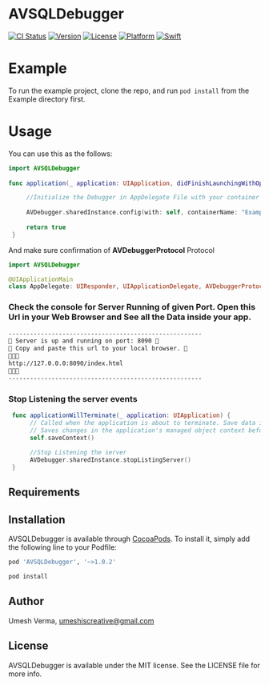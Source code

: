 # AVSQLDebugger

[![CI Status](https://img.shields.io/travis/umeshiscreative/AVSQLDebugger.svg?style=flat)](https://travis-ci.org/umeshiscreative/AVSQLDebugger)
[![Version](https://img.shields.io/cocoapods/v/AVSQLDebugger.svg?style=flat)](https://cocoapods.org/pods/AVSQLDebugger)
[![License](https://img.shields.io/cocoapods/l/AVSQLDebugger.svg?style=flat)](https://cocoapods.org/pods/AVSQLDebugger)
[![Platform](https://img.shields.io/cocoapods/p/AVSQLDebugger.svg?style=flat)](https://cocoapods.org/pods/AVSQLDebugger)
[![Swift](https://img.shields.io/badge/swift-5-brightgreen.svg?style=flat)](http://cocoapods.org/pods/UVCardView)

# Example

To run the example project, clone the repo, and run `pod install` from the Example directory first.

# Usage

You can use this as the follows:

```swift
import AVSQLDebugger
  
func application(_ application: UIApplication, didFinishLaunchingWithOptions launchOptions: [UIApplication.LaunchOptionsKey: Any]?) -> Bool {

     //Initialize the Debugger in AppDelegate File with your container name and your Port Number
        
     AVDebugger.sharedInstance.config(with: self, containerName: "Example",port: 8090)
        
     return true
 }

```
And make sure confirmation of **AVDebuggerProtocol** Protocol
```swift
import AVSQLDebugger

@UIApplicationMain
class AppDelegate: UIResponder, UIApplicationDelegate, AVDebuggerProtocol { ... }

```
### Check the console for Server Running of given Port. Open this Url in your Web Browser and See all the Data inside your app.
```bash
------------------------------------------------------
🎉 Server is up and running on port: 8090 🎉
🎉 Copy and paste this url to your local browser. 🎉
🚀🚀🚀
http://127.0.0.0:8090/index.html
🚀🚀🚀
------------------------------------------------------
```
### Stop Listening the server events
```swift
 func applicationWillTerminate(_ application: UIApplication) {
      // Called when the application is about to terminate. Save data if appropriate.
      // Saves changes in the application's managed object context before the application terminates.
      self.saveContext()
      
      //Stop Listening the server
      AVDebugger.sharedInstance.stopListingServer()
 }
```

## Requirements

## Installation

AVSQLDebugger is available through [CocoaPods](https://cocoapods.org). To install
it, simply add the following line to your Podfile:

```ruby
pod 'AVSQLDebugger', '~>1.0.2'
```
```ruby
pod install
```

## Author

Umesh Verma, umeshiscreative@gmail.com

## License

AVSQLDebugger is available under the MIT license. See the LICENSE file for more info.
